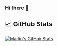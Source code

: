 ### Hi there 👋


## &#x1f4c8; GitHub Stats

<a href="https://github.com/deepakbhamla/deepakbhamla">
  <img align="center" src="https://github-readme-stats.vercel.app/api?username=deepakbhamla&show_icons=true&line_height=17&count_private=true&title_color=757575&text_color=c9cacc&icon_color=757575&bg_color=ffffff" alt="Martin's GitHub Stats" />
</a>


